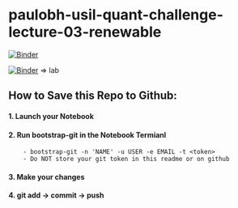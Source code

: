 # paulobh-usil-quant-challenge-lecture-03-renewable

[![Binder](https://mybinder.org/badge_logo.svg)](https://mybinder.org/v2/gh/paulobh/paulobh-usil-quant-challenge-lecture-03-renewable/main)

[![Binder](https://mybinder.org/badge_logo.svg)](https://mybinder.org/v2/gh/paulobh/paulobh-usil-quant-challenge-lecture-03-renewable/main?urlpath=lab) => lab

## How to Save this Repo to Github:

#### 1. Launch your Notebook

#### 2. Run bootstrap-git in the Notebook Termianl
        - bootstrap-git -n 'NAME' -u USER -e EMAIL -t <token>
        - Do NOT store your git token in this readme or on github
        
#### 3. Make your changes

#### 4. git add -> commit -> push
